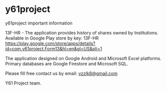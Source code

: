 # y61project
y61project important information


13F-HR - The application provides history of shares owned by Institutions.
Available in Google Play store by key: 13F-HR
https://play.google.com/store/apps/details?id=com.y61project.Form13&hl=en&gl=US&pli=1

The application designed on Google Android and Microsoft Excel platforms.
Primary databases are Google Firestore and Microsoft SQL.

Please fill free contact us by email: vzzlk8@gmail.com

Y61 Project team.

